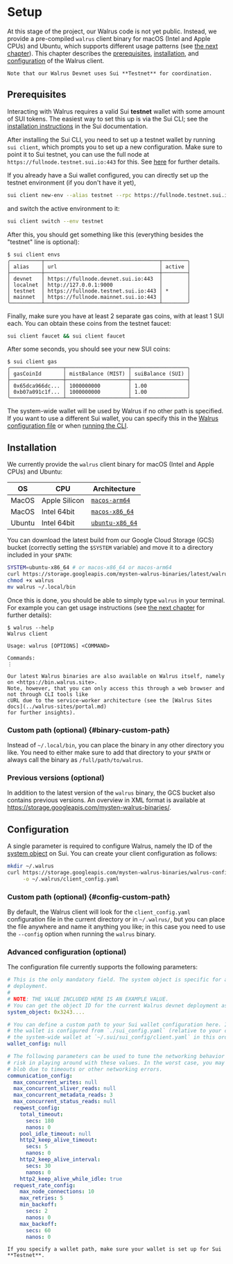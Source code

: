 # Setup

At this stage of the project, our Walrus code is not yet public. Instead, we provide a pre-compiled
`walrus` client binary for macOS (Intel and Apple CPUs) and Ubuntu, which supports different usage
patterns (see [the next chapter](./interacting.md)). This chapter describes the
[prerequisites](#prerequisites), [installation](#installation), and [configuration](#configuration)
of the Walrus client.

```admonish note
Note that our Walrus Devnet uses Sui **Testnet** for coordination.
```

## Prerequisites

Interacting with Walrus requires a valid Sui **testnet** wallet with some amount of SUI tokens. The
easiest way to set this up is via the Sui CLI; see the [installation
instructions](https://docs.sui.io/guides/developer/getting-started/sui-install) in the Sui
documentation.

After installing the Sui CLI, you need to set up a testnet wallet by running `sui client`, which
prompts you to set up a new configuration. Make sure to point it to Sui testnet, you can use the
full node at `https://fullnode.testnet.sui.io:443` for this. See
[here](https://docs.sui.io/guides/developer/getting-started/connect) for further details.

If you already have a Sui wallet configured, you can directly set up the testnet environment (if you
don't have it yet),

```sh
sui client new-env --alias testnet --rpc https://fullnode.testnet.sui.io:443
```

and switch the active environment to it:

```sh
sui client switch --env testnet
```

After this, you should get something like this (everything besides the "testnet" line is optional):

```terminal
$ sui client envs
╭──────────┬─────────────────────────────────────┬────────╮
│ alias    │ url                                 │ active │
├──────────┼─────────────────────────────────────┼────────┤
│ devnet   │ https://fullnode.devnet.sui.io:443  │        │
│ localnet │ http://127.0.0.1:9000               │        │
│ testnet  │ https://fullnode.testnet.sui.io:443 │ *      │
│ mainnet  │ https://fullnode.mainnet.sui.io:443 │        │
╰──────────┴─────────────────────────────────────┴────────╯
```

Finally, make sure you have at least 2 separate gas coins, with at least 1 SUI each. You can obtain
these coins from the testnet faucet:

```sh
sui client faucet && sui client faucet
```

After some seconds, you should see your new SUI coins:

```terminal
$ sui client gas
╭─────────────────┬────────────────────┬──────────────────╮
│ gasCoinId       │ mistBalance (MIST) │ suiBalance (SUI) │
├─────────────────┼────────────────────┼──────────────────┤
│ 0x65dca966dc... │ 1000000000         │ 1.00             │
│ 0xb07a091c1f... │ 1000000000         │ 1.00             │
╰─────────────────┴────────────────────┴──────────────────╯
```

The system-wide wallet will be used by Walrus if no other path is specified. If you want to use a
different Sui wallet, you can specify this in the [Walrus configuration file](#configuration) or
when [running the CLI](./interacting.md).

## Installation

We currently provide the `walrus` client binary for macOS (Intel and Apple CPUs) and Ubuntu:

| OS     | CPU           | Architecture                                                                                                |
| ------ | ------------- | ----------------------------------------------------------------------------------------------------------- |
| MacOS  | Apple Silicon | [`macos-arm64`](https://storage.googleapis.com/mysten-walrus-binaries/latest/walrus-latest-macos-arm64)     |
| MacOS  | Intel 64bit   | [`macos-x86_64`](https://storage.googleapis.com/mysten-walrus-binaries/latest/walrus-latest-macos-x86_64)   |
| Ubuntu | Intel 64bit   | [`ubuntu-x86_64`](https://storage.googleapis.com/mysten-walrus-binaries/latest/walrus-latest-ubuntu-x86_64) |

You can download the latest build from our Google Cloud Storage (GCS) bucket (correctly setting the
`$SYSTEM` variable) and move it to a directory included in your `$PATH`:

```sh
SYSTEM=ubuntu-x86_64 # or macos-x86_64 or macos-arm64
curl https://storage.googleapis.com/mysten-walrus-binaries/latest/walrus-latest-$SYSTEM -o walrus
chmod +x walrus
mv walrus ~/.local/bin
```

Once this is done, you should be able to simply type `walrus` in your terminal. For example you can
get usage instructions (see [the next chapter](./interacting.md) for further details):

```terminal
$ walrus --help
Walrus client

Usage: walrus [OPTIONS] <COMMAND>

Commands:
⋮
```

```admonish tip
Our latest Walrus binaries are also available on Walrus itself, namely on <https://bin.walrus.site>.
Note, however, that you can only access this through a web browser and not through CLI tools like
cURL due to the service-worker architecture (see the [Walrus Sites docs](../walrus-sites/portal.md)
for further insights).
```

### Custom path (optional) {#binary-custom-path}

Instead of `~/.local/bin`, you can place the binary in any other directory you like. You need to
either make sure to add that directory to your `$PATH` or always call the binary as
`/full/path/to/walrus`.

### Previous versions (optional)

In addition to the latest version of the `walrus` binary, the GCS bucket also contains previous
versions. An overview in XML format is available at
<https://storage.googleapis.com/mysten-walrus-binaries/>.

## Configuration

A single parameter is required to configure Walrus, namely the ID of the [system
object](../dev-guide/sui-struct.md#system-information) on Sui. You can create your client
configuration as follows:

<!-- TODO: Make sure this is consistent with our default paths. -->
```sh
mkdir ~/.walrus
curl https://storage.googleapis.com/mysten-walrus-binaries/walrus-configs/client_config.yaml \
     -o ~/.walrus/client_config.yaml
```

### Custom path (optional) {#config-custom-path}

By default, the Walrus client will look for the `client_config.yaml` configuration file in the
current directory or in `~/.walrus/`, but you can place the file anywhere and name it anything you
like; in this case you need to use the `--config` option when running the `walrus` binary.

### Advanced configuration (optional)

The configuration file currently supports the following parameters:

```yaml
# This is the only mandatory field. The system object is specific for a particular Walrus
# deployment.
#
# NOTE: THE VALUE INCLUDED HERE IS AN EXAMPLE VALUE.
# You can get the object ID for the current Walrus devnet deployment as described above.
system_object: 0x3243....

# You can define a custom path to your Sui wallet configuration here. If this is unset or `null`,
# the wallet is configured from `./sui_config.yaml` (relative to your current working directory), or
# the system-wide wallet at `~/.sui/sui_config/client.yaml` in this order.
wallet_config: null

# The following parameters can be used to tune the networking behavior of the client. There is no
# risk in playing around with these values. In the worst case, you may not be able to store/read
# blob due to timeouts or other networking errors.
communication_config:
  max_concurrent_writes: null
  max_concurrent_sliver_reads: null
  max_concurrent_metadata_reads: 3
  max_concurrent_status_reads: null
  reqwest_config:
    total_timeout:
      secs: 180
      nanos: 0
    pool_idle_timeout: null
    http2_keep_alive_timeout:
      secs: 5
      nanos: 0
    http2_keep_alive_interval:
      secs: 30
      nanos: 0
    http2_keep_alive_while_idle: true
  request_rate_config:
    max_node_connections: 10
    max_retries: 5
    min_backoff:
      secs: 2
      nanos: 0
    max_backoff:
      secs: 60
      nanos: 0
```

```admonish warning title="Important"
If you specify a wallet path, make sure your wallet is set up for Sui **Testnet**.
```

